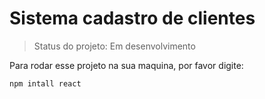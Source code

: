 <h1>Sistema cadastro de clientes </h1>

> Status do projeto: Em desenvolvimento

Para rodar esse projeto na sua maquina, por favor digite: 

```
npm intall react
```


